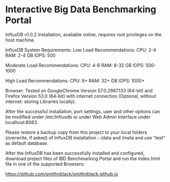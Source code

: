 # Interactive Big Data Benchmarking Portal

InfluxDB v1.0.2 Installation, avaliable online, requires root privileges on the host machine.


InfluxDB System Requirements: 
  Low Load Recommendations: 
     CPU: 2-4
     RAM: 2-4 GB
     IOPS: 500

  Moderate Load Recommendations: 
     CPU: 4-6
     RAM: 8-32 GB
     IOPS: 500-1000


  High Load Recommendations: 
     CPU: 8+
     RAM: 32+ GB
     IOPS: 1000+



Browser: Tested on GoogleChrome Version 57.0.2987.133 (64-bit) and Firefox Version 53.0 (64-bit) with internet connection (Optional, without internet: storing Libraries locally).

After the successful installation, port settings, user and other options can be modified under /etc/influxdb or under Web Admin Interface under localhost:8083. 

Please restore a backup copy from this project to your local folders (overwrite, if asked) of InfluxDB installation - /data and /meta and use "test" as default database.

After the InfluxDB has been successfully installed and configured, download project files of IBD Benchmarking Portal and run the index.html file in one of the supported Browsers:

https://github.com/smithnblack/smithnblack.github.io
